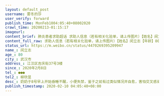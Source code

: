 ```yaml
---
layout: default_post
username: 雾冬的莎
user_verify: forward
publish_time: MonFeb1004:05:40+08002020
crawl_time: 20200213-01:15:17
imageurl: 
content_brief: 肺炎患者求助超话 求助人信息（若有相关化验单，请上传图片）【姓名】闵立志【年龄】80【所在城市】武汉市【所在小区、社区】江汉区吉庆街37号3楼【患病时间】2020年2月8日【联系方式】●●●【其他紧急联系人】柳欣昱【病情描述】 奶奶于8号早上开始昏睡不醒，小便失禁，鉴于之前有 ...全文
content_full_raw: 求助人信息（若有相关化验单，请上传图片）【姓名】闵立志【年龄】80【所在城市】武汉市【所在小区、社区】江汉区吉庆街37号3楼【患病时间】2020年2月8日【联系方式】●●●【其他紧急联系人】柳欣昱【病情描述】奶奶于8号早上开始昏睡不醒，小便失禁，鉴于之前有过类似情况并自愈，害怕交叉感染不敢轻易去医院，于是在家观察了一天，9号上午病情依旧，于是拨打120电话希望送医，等了一天120都是回复没有车，于是下午亲自开车把奶奶送到了离家最近的武汉市第二医院（南京路院区），来到急诊科医生不收，在我们强烈要求下在医院做了各项检查，结果显示脑出血（出血量还很大）、心颤、心率不齐等心脏问题，肺部CT显示有炎症，但没法确定是否是新冠肺炎，医院要求我们自行联系转院，给武汉市各大医院急诊科都打了电话，没有一家医院可以收治，在医生催促下把我们赶出了医院，在医生告知这种情况下不能移动病人，可是又叫不到120，迫不得已还是自己开车又把老人送回家，现希望求助能帮忙将病人收治入院
status_url: https://m.weibo.cn/status/4470269395209947
name_: 闵立志
age_: 80
city_: 武汉市
address_: 江汉区吉庆街37号3楼
since_: 2020年2月8日
tel_: ●●●
tel2_: 柳欣昱
desc_: 奶奶于8号早上开始昏睡不醒，小便失禁，鉴于之前有过类似情况并自愈，害怕交叉感染不敢轻易去医院，于是在家观察了一天，9号上午病情依旧，于是拨打120电话希望送医，等了一天120都是回复没有车，于是下午亲自开车把奶奶送到了离家最近的武汉市第二医院（南京路院区），来到急诊科医生不收，在我们强烈要求下在医院做了各项检查，结果显示脑出血（出血量还很大）、心颤、心率不齐等心脏问题，肺部CT显示有炎症，但没法确定是否是新冠肺炎，医院要求我们自行联系转院，给武汉市各大医院急诊科都打了电话，没有一家医院可以收治，在医生催促下把我们赶出了医院，在医生告知这种情况下不能移动病人，可是又叫不到120，迫不得已还是自己开车又把老人送回家，现希望求助能帮忙将病人收治入院
publish_timestamp: 2020-02-10 04:05:40+08:00
---
```

